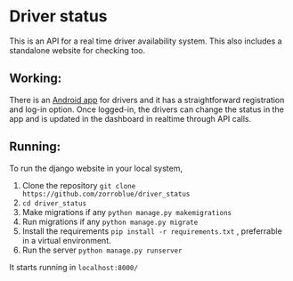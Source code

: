 # Driver status

This is an API for a real time driver availability system. This also includes a standalone website for checking too.

## Working:

There is an [Android app](https://github.com/zorroblue/DriverStatusApp)  for drivers and it has a straightforward registration and log-in option. 
Once logged-in, the drivers can change the status in the app and is updated in the dashboard in realtime through API calls.

## Running:

To run the django  website in your local system, 

1. Clone the repository `git clone https://github.com/zorroblue/driver_status`
2. `cd driver_status`
3. Make migrations if any `python manage.py makemigrations`
4. Run migrations if any `python manage.py migrate`
5. Install the requirements `pip install -r requirements.txt` , preferrable in a virtual environment.
6. Run the server `python manage.py runserver`

It starts running in `localhost:8000/`





 
